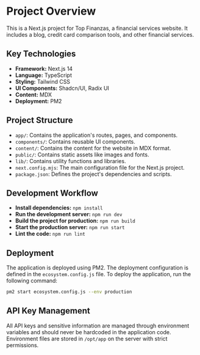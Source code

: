 # Project Overview

This is a Next.js project for Top Finanzas, a financial services website. It includes a blog, credit card comparison tools, and other financial services.

## Key Technologies

- **Framework:** Next.js 14
- **Language:** TypeScript
- **Styling:** Tailwind CSS
- **UI Components:** Shadcn/UI, Radix UI
- **Content:** MDX
- **Deployment:** PM2

## Project Structure

- `app/`: Contains the application's routes, pages, and components.
- `components/`: Contains reusable UI components.
- `content/`: Contains the content for the website in MDX format.
- `public/`: Contains static assets like images and fonts.
- `lib/`: Contains utility functions and libraries.
- `next.config.mjs`: The main configuration file for the Next.js project.
- `package.json`: Defines the project's dependencies and scripts.

## Development Workflow

- **Install dependencies:** `npm install`
- **Run the development server:** `npm run dev`
- **Build the project for production:** `npm run build`
- **Start the production server:** `npm run start`
- **Lint the code:** `npm run lint`

## Deployment

The application is deployed using PM2. The deployment configuration is defined in the `ecosystem.config.js` file. To deploy the application, run the following command:

```bash
pm2 start ecosystem.config.js --env production
```

## API Key Management

All API keys and sensitive information are managed through environment variables and should never be hardcoded in the application code. Environment files are stored in `/opt/app` on the server with strict permissions.
